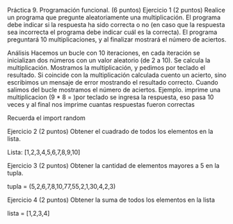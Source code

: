 Práctica 9. Programación funcional. (6 puntos)
Ejercicio 1 (2 puntos)
Realice un programa que pregunte aleatoriamente una multiplicación. El programa debe indicar si la respuesta ha sido correcta o no (en caso que la respuesta sea incorrecta el programa debe indicar cuál es la correcta). El programa preguntará 10 multiplicaciones, y al finalizar mostrará el número de aciertos.

Análisis
Hacemos un bucle con 10 iteraciones, en cada iteración se inicializan dos números con un valor aleatorio (de 2 a 10). Se calcula la multiplicación.
Mostramos la multiplicación, y pedimos por teclado el resultado. Si coincide con la multiplicación calculada cuento un acierto, sino escribimos un mensaje de error mostrando el resultado correcto. Cuando salimos del bucle mostramos el número de aciertos.
Ejemplo. imprime una multiplicacion (9 * 8 = )por teclado se ingresa la respuesta, eso pasa 10 veces y al final nos imprime cuantas respuestas fueron correctas

Recuerda el import random

Ejercicio 2 (2 puntos)
Obtener el cuadrado de todos los elementos en la lista.

Lista: [1,2,3,4,5,6,7,8,9,10]

Ejercicio 3 (2 puntos)
Obtener la cantidad de elementos mayores a 5 en la tupla.

tupla = (5,2,6,7,8,10,77,55,2,1,30,4,2,3)

Ejercicio 4 (2 puntos)
Obtener la suma de todos los elementos en la lista

lista = [1,2,3,4]
